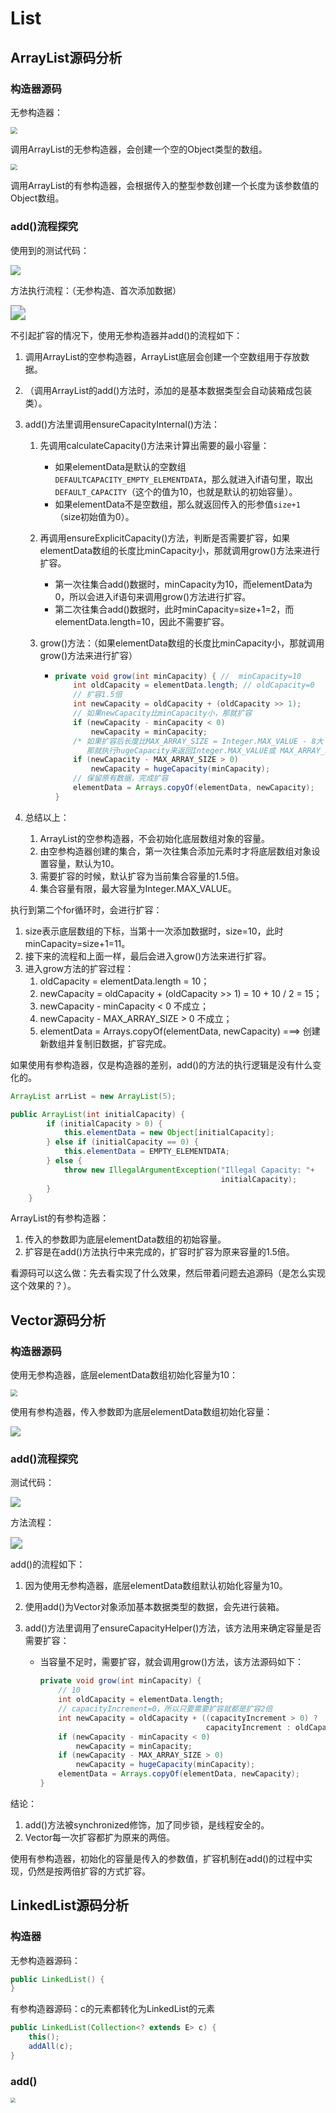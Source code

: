 # List

## ArrayList源码分析

### 构造器源码

无参构造器：

<img src="source_img/1.arrList_cons.png" style="zoom:67%;" />

调用ArrayList的无参构造器，会创建一个空的Object类型的数组。

<img src="source_img/2.arrList_cons2.png" style="zoom:67%;" />

调用ArrayList的有参构造器，会根据传入的整型参数创建一个长度为该参数值的Object数组。

### add()流程探究

使用到的测试代码：

![](source_img/3.add_1.png)

方法执行流程：（无参构造、首次添加数据）

<img src="source_img/444.svg" style="zoom:150%;" />

不引起扩容的情况下，使用无参构造器并add()的流程如下：

1. 调用ArrayList的空参构造器，ArrayList底层会创建一个空数组用于存放数据。

2. （调用ArrayList的add()方法时，添加的是基本数据类型会自动装箱成包装类）。

3. add()方法里调用ensureCapacityInternal()方法：

   1. 先调用calculateCapacity()方法来计算出需要的最小容量：

      - 如果elementData是默认的空数组`DEFAULTCAPACITY_EMPTY_ELEMENTDATA`，那么就进入if语句里，取出`DEFAULT_CAPACITY`（这个的值为10，也就是默认的初始容量）。
      - 如果elementData不是空数组，那么就返回传入的形参值`size+1`（size初始值为0）。

   2. 再调用ensureExplicitCapacity()方法，判断是否需要扩容，如果elementData数组的长度比minCapacity小，那就调用grow()方法来进行扩容。

      - 第一次往集合add()数据时，minCapacity为10，而elementData为0，所以会进入if语句来调用grow()方法进行扩容。
      - 第二次往集合add()数据时，此时minCapacity=size+1=2，而elementData.length=10，因此不需要扩容。

   3. grow()方法：（如果elementData数组的长度比minCapacity小，那就调用grow()方法来进行扩容）

      - ```java
        private void grow(int minCapacity) { //  minCapacity=10
            int oldCapacity = elementData.length; // oldCapacity=0
            // 扩容1.5倍
            int newCapacity = oldCapacity + (oldCapacity >> 1);
            // 如果newCapacity比minCapacity小，那就扩容
            if (newCapacity - minCapacity < 0)
                newCapacity = minCapacity;
            /* 如果扩容后长度比MAX_ARRAY_SIZE = Integer.MAX_VALUE - 8大
           	   那就执行hugeCapacity来返回Integer.MAX_VALUE或 MAX_ARRAY_SIZE*/
            if (newCapacity - MAX_ARRAY_SIZE > 0)
                newCapacity = hugeCapacity(minCapacity);
            // 保留原有数据，完成扩容
            elementData = Arrays.copyOf(elementData, newCapacity);
        }
        ```

4. 总结以上：

   1. ArrayList的空参构造器，不会初始化底层数组对象的容量。
   2. 由空参构造器创建的集合，第一次往集合添加元素时才将底层数组对象设置容量，默认为10。
   3. 需要扩容的时候，默认扩容为当前集合容量的1.5倍。
   4. 集合容量有限，最大容量为Integer.MAX_VALUE。

执行到第二个for循环时，会进行扩容：

1. size表示底层数组的下标，当第十一次添加数据时，size=10，此时minCapacity=size+1=11。
2. 接下来的流程和上面一样，最后会进入grow()方法来进行扩容。
3. 进入grow方法的扩容过程：
   1. oldCapacity = elementData.length = 10；
   2. newCapacity = oldCapacity + (oldCapacity >> 1) = 10 + 10 / 2 = 15；
   2. newCapacity - minCapacity < 0 不成立；
   2. newCapacity - MAX_ARRAY_SIZE > 0 不成立；
   2. elementData = Arrays.copyOf(elementData, newCapacity) ===> 创建新数组并复制旧数据，扩容完成。

如果使用有参构造器，仅是构造器的差别，add()的方法的执行逻辑是没有什么变化的。

```java
ArrayList arrList = new ArrayList(5);
```

```java
public ArrayList(int initialCapacity) {
        if (initialCapacity > 0) {
            this.elementData = new Object[initialCapacity];
        } else if (initialCapacity == 0) {
            this.elementData = EMPTY_ELEMENTDATA;
        } else {
            throw new IllegalArgumentException("Illegal Capacity: "+
                                               initialCapacity);
        }
    }
```

ArrayList的有参构造器：

1. 传入的参数即为底层elementData数组的初始容量。
2. 扩容是在add()方法执行中来完成的，扩容时扩容为原来容量的1.5倍。

看源码可以这么做：先去看实现了什么效果，然后带着问题去追源码（是怎么实现这个效果的？）。

## Vector源码分析

### 构造器源码

使用无参构造器，底层elementData数组初始化容量为10：

<img src="source_img/4.vector_cons.png" style="zoom: 67%;" />

使用有参构造器，传入参数即为底层elementData数组初始化容量：

<img src="source_img/4.vector2_cons.png"  />

### add()流程探究

测试代码：

![](source_img/5.v_add.png)

方法流程：

<img src="source_img/555.svg" style="zoom:120%;" />

add()的流程如下：

1. 因为使用无参构造器，底层elementData数组默认初始化容量为10。

2. 使用add()为Vector对象添加基本数据类型的数据，会先进行装箱。

3. add()方法里调用了ensureCapacityHelper()方法，该方法用来确定容量是否需要扩容：

   - 当容量不足时，需要扩容，就会调用grow()方法，该方法源码如下：

     ```java
     private void grow(int minCapacity) {
         // 10
         int oldCapacity = elementData.length;
         // capacityIncrement=0，所以只要需要扩容就都是扩容2倍
         int newCapacity = oldCapacity + ((capacityIncrement > 0) ?
                                          capacityIncrement : oldCapacity);
         if (newCapacity - minCapacity < 0)
             newCapacity = minCapacity;
         if (newCapacity - MAX_ARRAY_SIZE > 0)
             newCapacity = hugeCapacity(minCapacity);
         elementData = Arrays.copyOf(elementData, newCapacity);
     }
     ```

结论：

1. add()方法被synchronized修饰，加了同步锁，是线程安全的。
2. Vector每一次扩容都扩为原来的两倍。

使用有参构造器，初始化的容量是传入的参数值，扩容机制在add()的过程中实现，仍然是按两倍扩容的方式扩容。

## LinkedList源码分析

### 构造器

无参构造器源码：

```java
public LinkedList() {
}
```

有参构造器源码：c的元素都转化为LinkedList的元素

```java
public LinkedList(Collection<? extends E> c) {
    this();
    addAll(c);
}
```

### add()

<img src="source_img/6.linkedlist_add.png" style="zoom: 50%;" />















